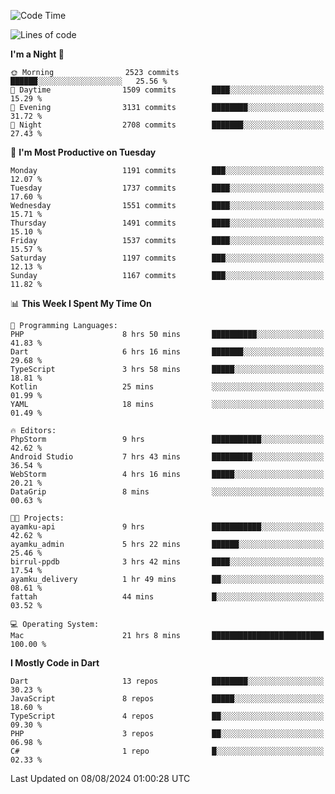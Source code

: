 <!--START_SECTION:waka-->
![Code Time](http://img.shields.io/badge/Code%20Time-642%20hrs%206%20mins-blue)

![Lines of code](https://img.shields.io/badge/From%20Hello%20World%20I%27ve%20Written-3.2%20million%20lines%20of%20code-blue)

**I'm a Night 🦉** 

```text
🌞 Morning                2523 commits        ██████░░░░░░░░░░░░░░░░░░░   25.56 % 
🌆 Daytime                1509 commits        ████░░░░░░░░░░░░░░░░░░░░░   15.29 % 
🌃 Evening                3131 commits        ████████░░░░░░░░░░░░░░░░░   31.72 % 
🌙 Night                  2708 commits        ███████░░░░░░░░░░░░░░░░░░   27.43 % 
```
📅 **I'm Most Productive on Tuesday** 

```text
Monday                   1191 commits        ███░░░░░░░░░░░░░░░░░░░░░░   12.07 % 
Tuesday                  1737 commits        ████░░░░░░░░░░░░░░░░░░░░░   17.60 % 
Wednesday                1551 commits        ████░░░░░░░░░░░░░░░░░░░░░   15.71 % 
Thursday                 1491 commits        ████░░░░░░░░░░░░░░░░░░░░░   15.10 % 
Friday                   1537 commits        ████░░░░░░░░░░░░░░░░░░░░░   15.57 % 
Saturday                 1197 commits        ███░░░░░░░░░░░░░░░░░░░░░░   12.13 % 
Sunday                   1167 commits        ███░░░░░░░░░░░░░░░░░░░░░░   11.82 % 
```


📊 **This Week I Spent My Time On** 

```text
💬 Programming Languages: 
PHP                      8 hrs 50 mins       ██████████░░░░░░░░░░░░░░░   41.83 % 
Dart                     6 hrs 16 mins       ███████░░░░░░░░░░░░░░░░░░   29.68 % 
TypeScript               3 hrs 58 mins       █████░░░░░░░░░░░░░░░░░░░░   18.81 % 
Kotlin                   25 mins             ░░░░░░░░░░░░░░░░░░░░░░░░░   01.99 % 
YAML                     18 mins             ░░░░░░░░░░░░░░░░░░░░░░░░░   01.49 % 

🔥 Editors: 
PhpStorm                 9 hrs               ███████████░░░░░░░░░░░░░░   42.62 % 
Android Studio           7 hrs 43 mins       █████████░░░░░░░░░░░░░░░░   36.54 % 
WebStorm                 4 hrs 16 mins       █████░░░░░░░░░░░░░░░░░░░░   20.21 % 
DataGrip                 8 mins              ░░░░░░░░░░░░░░░░░░░░░░░░░   00.63 % 

🐱‍💻 Projects: 
ayamku-api               9 hrs               ███████████░░░░░░░░░░░░░░   42.62 % 
ayamku_admin             5 hrs 22 mins       ██████░░░░░░░░░░░░░░░░░░░   25.46 % 
birrul-ppdb              3 hrs 42 mins       ████░░░░░░░░░░░░░░░░░░░░░   17.54 % 
ayamku_delivery          1 hr 49 mins        ██░░░░░░░░░░░░░░░░░░░░░░░   08.61 % 
fattah                   44 mins             █░░░░░░░░░░░░░░░░░░░░░░░░   03.52 % 

💻 Operating System: 
Mac                      21 hrs 8 mins       █████████████████████████   100.00 % 
```

**I Mostly Code in Dart** 

```text
Dart                     13 repos            ████████░░░░░░░░░░░░░░░░░   30.23 % 
JavaScript               8 repos             █████░░░░░░░░░░░░░░░░░░░░   18.60 % 
TypeScript               4 repos             ██░░░░░░░░░░░░░░░░░░░░░░░   09.30 % 
PHP                      3 repos             ██░░░░░░░░░░░░░░░░░░░░░░░   06.98 % 
C#                       1 repo              █░░░░░░░░░░░░░░░░░░░░░░░░   02.33 % 
```




 Last Updated on 08/08/2024 01:00:28 UTC
<!--END_SECTION:waka-->
